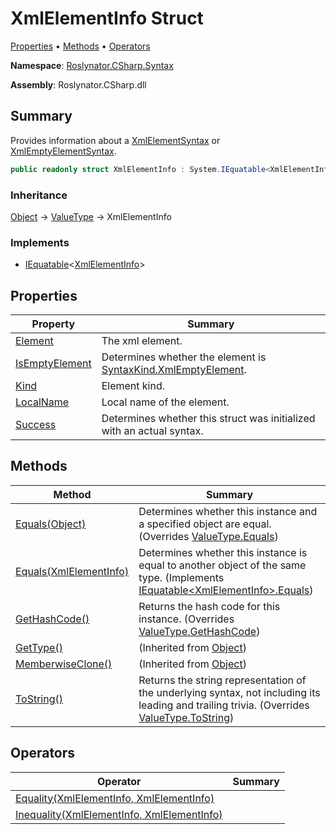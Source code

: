 # XmlElementInfo Struct

[Properties](#properties) &#x2022; [Methods](#methods) &#x2022; [Operators](#operators)

**Namespace**: [Roslynator.CSharp.Syntax](../README.md)

**Assembly**: Roslynator\.CSharp\.dll

## Summary

Provides information about a [XmlElementSyntax](https://docs.microsoft.com/en-us/dotnet/api/microsoft.codeanalysis.csharp.syntax.xmlelementsyntax) or [XmlEmptyElementSyntax](https://docs.microsoft.com/en-us/dotnet/api/microsoft.codeanalysis.csharp.syntax.xmlemptyelementsyntax)\.

```csharp
public readonly struct XmlElementInfo : System.IEquatable<XmlElementInfo>
```

### Inheritance

[Object](https://docs.microsoft.com/en-us/dotnet/api/system.object) &#x2192; [ValueType](https://docs.microsoft.com/en-us/dotnet/api/system.valuetype) &#x2192; XmlElementInfo

### Implements

* [IEquatable](https://docs.microsoft.com/en-us/dotnet/api/system.iequatable-1)\<[XmlElementInfo](./README.md)>

## Properties

| Property | Summary |
| -------- | ------- |
| [Element](Element/README.md) | The xml element\. |
| [IsEmptyElement](IsEmptyElement/README.md) | Determines whether the element is [SyntaxKind.XmlEmptyElement](https://docs.microsoft.com/en-us/dotnet/api/microsoft.codeanalysis.csharp.syntaxkind.xmlemptyelement)\. |
| [Kind](Kind/README.md) | Element kind\. |
| [LocalName](LocalName/README.md) | Local name of the element\. |
| [Success](Success/README.md) | Determines whether this struct was initialized with an actual syntax\. |

## Methods

| Method | Summary |
| ------ | ------- |
| [Equals(Object)](Equals/README.md#Roslynator_CSharp_Syntax_XmlElementInfo_Equals_System_Object_) | Determines whether this instance and a specified object are equal\. \(Overrides [ValueType.Equals](https://docs.microsoft.com/en-us/dotnet/api/system.valuetype.equals)\) |
| [Equals(XmlElementInfo)](Equals/README.md#Roslynator_CSharp_Syntax_XmlElementInfo_Equals_Roslynator_CSharp_Syntax_XmlElementInfo_) | Determines whether this instance is equal to another object of the same type\. \(Implements [IEquatable\<XmlElementInfo>.Equals](https://docs.microsoft.com/en-us/dotnet/api/system.iequatable-1.equals)\) |
| [GetHashCode()](GetHashCode/README.md) | Returns the hash code for this instance\. \(Overrides [ValueType.GetHashCode](https://docs.microsoft.com/en-us/dotnet/api/system.valuetype.gethashcode)\) |
| [GetType()](https://docs.microsoft.com/en-us/dotnet/api/system.object.gettype) |  \(Inherited from [Object](https://docs.microsoft.com/en-us/dotnet/api/system.object)\) |
| [MemberwiseClone()](https://docs.microsoft.com/en-us/dotnet/api/system.object.memberwiseclone) |  \(Inherited from [Object](https://docs.microsoft.com/en-us/dotnet/api/system.object)\) |
| [ToString()](ToString/README.md) | Returns the string representation of the underlying syntax, not including its leading and trailing trivia\. \(Overrides [ValueType.ToString](https://docs.microsoft.com/en-us/dotnet/api/system.valuetype.tostring)\) |

## Operators

| Operator | Summary |
| -------- | ------- |
| [Equality(XmlElementInfo, XmlElementInfo)](op_Equality/README.md) | |
| [Inequality(XmlElementInfo, XmlElementInfo)](op_Inequality/README.md) | |

